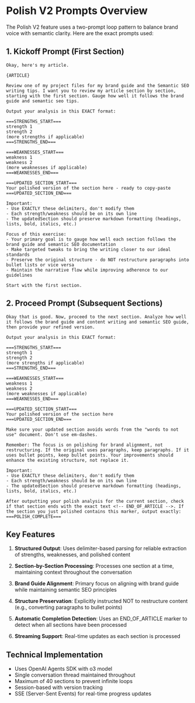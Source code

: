 # Polish V2 Prompts Overview

The Polish V2 feature uses a two-prompt loop pattern to balance brand voice with semantic clarity. Here are the exact prompts used:

## 1. Kickoff Prompt (First Section)

```
Okay, here's my article.

{ARTICLE}

Review one of my project files for my brand guide and the Semantic SEO writing tips. I want you to review my article section by section, starting with the first section. Gauge how well it follows the brand guide and semantic seo tips.

Output your analysis in this EXACT format:

===STRENGTHS_START===
strength 1
strength 2
(more strengths if applicable)
===STRENGTHS_END===

===WEAKNESSES_START===
weakness 1
weakness 2
(more weaknesses if applicable)
===WEAKNESSES_END===

===UPDATED_SECTION_START===
Your polished version of the section here - ready to copy-paste
===UPDATED_SECTION_END===

Important:
- Use EXACTLY these delimiters, don't modify them
- Each strength/weakness should be on its own line
- The updatedSection should preserve markdown formatting (headings, lists, bold, italics, etc.)

Focus of this exercise:
- Your primary goal is to gauge how well each section follows the brand guide and semantic SEO documentation
- Make targeted tweaks to bring the writing closer to our ideal standards
- Preserve the original structure - do NOT restructure paragraphs into bullet lists or vice versa
- Maintain the narrative flow while improving adherence to our guidelines

Start with the first section.
```

## 2. Proceed Prompt (Subsequent Sections)

```
Okay that is good. Now, proceed to the next section. Analyze how well it follows the brand guide and content writing and semantic SEO guide, then provide your refined version.

Output your analysis in this EXACT format:

===STRENGTHS_START===
strength 1
strength 2
(more strengths if applicable)
===STRENGTHS_END===

===WEAKNESSES_START===
weakness 1
weakness 2
(more weaknesses if applicable)
===WEAKNESSES_END===

===UPDATED_SECTION_START===
Your polished version of the section here
===UPDATED_SECTION_END===

Make sure your updated section avoids words from the "words to not use" document. Don't use em-dashes.

Remember: The focus is on polishing for brand alignment, not restructuring. If the original uses paragraphs, keep paragraphs. If it uses bullet points, keep bullet points. Your improvements should enhance the existing structure, not replace it.

Important:
- Use EXACTLY these delimiters, don't modify them
- Each strength/weakness should be on its own line
- The updatedSection should preserve markdown formatting (headings, lists, bold, italics, etc.)

After outputting your polish analysis for the current section, check if that section ends with the exact text <!-- END_OF_ARTICLE -->. If the section you just polished contains this marker, output exactly: ===POLISH_COMPLETE===
```

## Key Features

1. **Structured Output**: Uses delimiter-based parsing for reliable extraction of strengths, weaknesses, and polished content

2. **Section-by-Section Processing**: Processes one section at a time, maintaining context throughout the conversation

3. **Brand Guide Alignment**: Primary focus on aligning with brand guide while maintaining semantic SEO principles

4. **Structure Preservation**: Explicitly instructed NOT to restructure content (e.g., converting paragraphs to bullet points)

5. **Automatic Completion Detection**: Uses an END_OF_ARTICLE marker to detect when all sections have been processed

6. **Streaming Support**: Real-time updates as each section is processed

## Technical Implementation

- Uses OpenAI Agents SDK with o3 model
- Single conversation thread maintained throughout
- Maximum of 40 sections to prevent infinite loops
- Session-based with version tracking
- SSE (Server-Sent Events) for real-time progress updates
